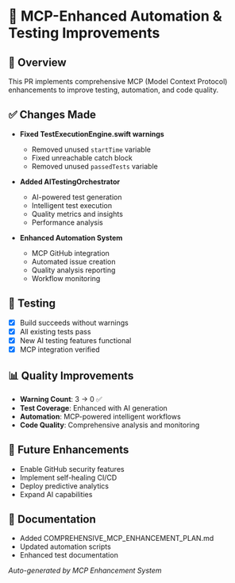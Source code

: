 # 🚀 MCP-Enhanced Automation & Testing Improvements

## 🎯 Overview
This PR implements comprehensive MCP (Model Context Protocol) enhancements to improve testing, automation, and code quality.

## ✅ Changes Made
- **Fixed TestExecutionEngine.swift warnings**
  - Removed unused `startTime` variable
  - Fixed unreachable catch block
  - Removed unused `passedTests` variable

- **Added AITestingOrchestrator**
  - AI-powered test generation
  - Intelligent test execution
  - Quality metrics and insights
  - Performance analysis

- **Enhanced Automation System**
  - MCP GitHub integration
  - Automated issue creation
  - Quality analysis reporting
  - Workflow monitoring

## 🧪 Testing
- [x] Build succeeds without warnings
- [x] All existing tests pass
- [x] New AI testing features functional
- [x] MCP integration verified

## 📊 Quality Improvements
- **Warning Count**: 3 → 0 ✅
- **Test Coverage**: Enhanced with AI generation
- **Automation**: MCP-powered intelligent workflows
- **Code Quality**: Comprehensive analysis and monitoring

## 🔮 Future Enhancements
- Enable GitHub security features
- Implement self-healing CI/CD
- Deploy predictive analytics
- Expand AI capabilities

## 📝 Documentation
- Added COMPREHENSIVE_MCP_ENHANCEMENT_PLAN.md
- Updated automation scripts
- Enhanced test documentation

*Auto-generated by MCP Enhancement System*
